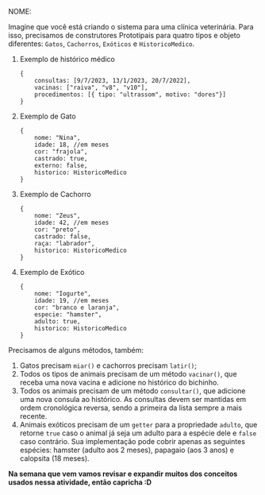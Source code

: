 NOME:

Imagine que você está criando o sistema para uma clínica veterinária. 
Para isso, precisamos de construtores Prototipais para quatro tipos e objeto diferentes: `Gatos`, `Cachorros`, `Exóticos` e `HistoricoMedico`.

1. Exemplo de histórico médico

    ```
    {
        consultas: [9/7/2023, 13/1/2023, 20/7/2022],
        vacinas: ["raiva", "v8", "v10"],
        procedimentos: [{ tipo: "ultrassom", motivo: "dores"}]
    }
    ```

2. Exemplo de Gato

    ```
    {
        nome: "Nina",
        idade: 18, //em meses
        cor: "frajola",
        castrado: true,
        externo: false,
        historico: HistoricoMedico
    }
    ```

3. Exemplo de Cachorro
    
    ```
    {
        nome: "Zeus",
        idade: 42, //em meses
        cor: "preto",
        castrado: false,
        raça: "labrador",
        historico: HistoricoMedico
    }
    ```
4. Exemplo de Exótico
    ```
    {
        nome: "Iogurte",
        idade: 19, //em meses
        cor: "branco e laranja",
        especie: "hamster",
        adulto: true,
        historico: HistoricoMedico
    }
    ```

Precisamos de alguns métodos, também:
1. Gatos precisam `miar()` e cachorros precisam `latir()`;
2. Todos os tipos de animais precisam de um método `vacinar()`, que receba uma nova vacina e adicione no histórico do bichinho.
3. Todos os animais precisam de um método `consultar()`, que adicione uma nova consula ao histórico. As consultas devem ser mantidas em ordem cronológica reversa, sendo a primeira da lista sempre a mais recente.
4. Animais exóticos precisam de um `getter` para a propriedade `adulto`, que retorne `true` caso o animal já seja um adulto para a espécie dele e `false` caso contrário. Sua implementação pode cobrir apenas as seguintes espécies: hamster (adulto aos 2 meses), papagaio (aos 3 anos) e calopsita (18 meses).
    

**Na semana que vem vamos revisar e expandir muitos dos conceitos usados nessa atividade, então capricha :D**